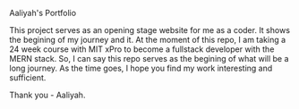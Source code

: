Aaliyah's Portfolio

This project serves as an opening stage website for me as a coder. It shows the begining of my journey and it. 
At the moment of this repo, I am taking a 24 week course with MIT xPro to become a fullstack developer with the MERN stack.
So, I can say this repo serves as the begining of what will be a long journey.
As the time goes, I hope you find my work interesting and sufficient.

Thank you - Aaliyah.
